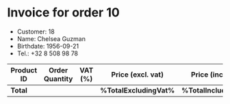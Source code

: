 # Invoice for order 10

- Customer: 18
- Name: Chelsea Guzman
- Birthdate: 1956-09-21
- Tel.: +32 8 508 98 78

| Product ID | Order Quantity | VAT (%) | Price (excl. vat) | Price (incl. VAT) |
|------------|----------------|---------|-------------------|-------------------|
| **Total** |                 |         | **%TotalExcludingVat%**| **%TotalIncludingVat%** |


